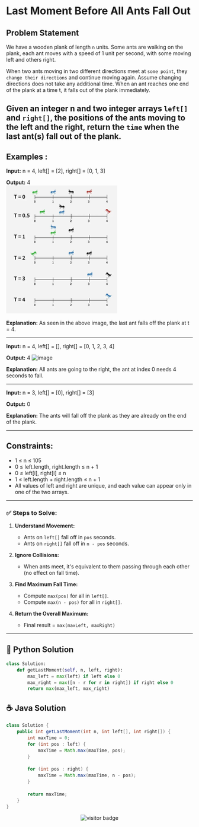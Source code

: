 # **Last Moment Before All Ants Fall Out**

## Problem Statement

We have a wooden plank of length `n` units. Some ants are walking on the plank, each ant moves with a speed of 1 unit per second, with some moving left and others right.

When two ants moving in two different directions meet at `some point`, they `change their directions` and continue moving again. Assume changing directions does not take any additional time. When an ant reaches one end of the plank at a time t, it falls out of the plank immediately.

Given an integer n and two integer arrays `left[]` and `right[]`, the positions of the ants moving to the left and the right, return the `time` when the last ant(s) fall out of the plank.
---

## **Examples :**

**Input:** n = 4, left[] = [2], right[] = [0, 1, 3]

**Output:** 4
       <br><img src="./assets/blobid0_1730198301.png" alt="Ants falling" width="300"/>

**Explanation:** As seen in the above image, the last ant falls off the plank at t = 4.


---


**Input:**  n = 4, left[] = [], right[] = [0, 1, 2, 3, 4]

**Output:** 4
        ![image](./assets/blobid0_1730198302.png)

**Explanation:** All ants are going to the right, the ant at index 0 needs 4 seconds to fall.

---

**Input:** n = 3, left[] = [0], right[] = [3]

**Output:** 0

**Explanation:** The ants will fall off the plank as they are already on the end of the plank.


---

## Constraints:

- 1 ≤ n ≤ 105
- 0 ≤ left.length, right.length ≤ n + 1
- 0 ≤ left[i], right[i] ≤ n
- 1 ≤ left.length + right.length ≤ n + 1
- All values of left and right are unique, and each value can appear only in one of the two arrays.

---

### **✅ Steps to Solve:**

1. **Understand Movement:**

   * Ants on `left[]` fall off in `pos` seconds.
   * Ants on `right[]` fall off in `n - pos` seconds.

2. **Ignore Collisions:**

   * When ants meet, it's equivalent to them passing through each other (no effect on fall time).

3. **Find Maximum Fall Time:**

   * Compute `max(pos)` for all in `left[]`.
   * Compute `max(n - pos)` for all in `right[]`.

4. **Return the Overall Maximum:**

   * Final result = `max(maxLeft, maxRight)`


---




## 🐍 Python Solution

```python
class Solution:
    def getLastMoment(self, n, left, right):
        max_left = max(left) if left else 0
        max_right = max([n - r for r in right]) if right else 0
        return max(max_left, max_right)

```
## ☕️ Java Solution

```java
class Solution {
    public int getLastMoment(int n, int left[], int right[]) {
        int maxTime = 0;
        for (int pos : left) {
            maxTime = Math.max(maxTime, pos);
        }

        for (int pos : right) {
            maxTime = Math.max(maxTime, n - pos);
        }

        return maxTime;
    }
}

```
<p align="center">
  <img src="https://visitor-badge.laobi.icu/badge?page_id=second-largest-problem" alt="visitor badge"/>

</p>
